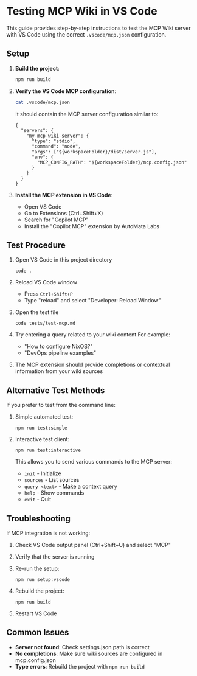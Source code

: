 # Testing MCP Wiki in VS Code

This guide provides step-by-step instructions to test the MCP Wiki server with VS Code using the correct `.vscode/mcp.json` configuration.

## Setup

1. **Build the project**:

   ```bash
   npm run build
   ```

2. **Verify the VS Code MCP configuration**:

   ```bash
   cat .vscode/mcp.json
   ```

   It should contain the MCP server configuration similar to:

   ```jsonc
   {
     "servers": {
       "my-mcp-wiki-server": {
         "type": "stdio",
         "command": "node",
         "args": ["${workspaceFolder}/dist/server.js"],
         "env": {
           "MCP_CONFIG_PATH": "${workspaceFolder}/mcp.config.json"
         }
       }
     }
   }
   ```

3. **Install the MCP extension in VS Code**:
   - Open VS Code
   - Go to Extensions (Ctrl+Shift+X)
   - Search for "Copilot MCP"
   - Install the "Copilot MCP" extension by AutoMata Labs

## Test Procedure

1. Open VS Code in this project directory

   ```
   code .
   ```

2. Reload VS Code window
   - Press `Ctrl+Shift+P`
   - Type "reload" and select "Developer: Reload Window"

3. Open the test file

   ```
   code tests/test-mcp.md
   ```

4. Try entering a query related to your wiki content
   For example:
   - "How to configure NixOS?"
   - "DevOps pipeline examples"

5. The MCP extension should provide completions or contextual information from your wiki sources

## Alternative Test Methods

If you prefer to test from the command line:

1. Simple automated test:

   ```
   npm run test:simple
   ```

2. Interactive test client:

   ```
   npm run test:interactive
   ```

   This allows you to send various commands to the MCP server:
   - `init` - Initialize
   - `sources` - List sources
   - `query <text>` - Make a context query
   - `help` - Show commands
   - `exit` - Quit

## Troubleshooting

If MCP integration is not working:

1. Check VS Code output panel (Ctrl+Shift+U) and select "MCP"
2. Verify that the server is running
3. Re-run the setup:

   ```
   npm run setup:vscode
   ```

4. Rebuild the project:

   ```
   npm run build
   ```

5. Restart VS Code

## Common Issues

- **Server not found**: Check settings.json path is correct
- **No completions**: Make sure wiki sources are configured in mcp.config.json
- **Type errors**: Rebuild the project with `npm run build`
